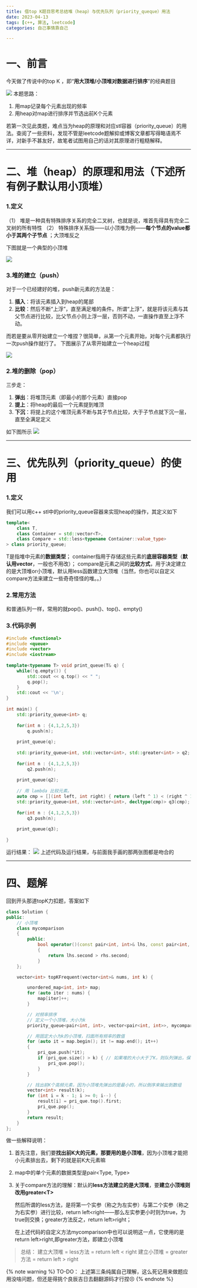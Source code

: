 ```yaml
---
title: 借top K题目思考总结堆（heap）与优先队列（priority_queque）用法
date: 2023-04-13
tags: [c++, 算法, leetcode]
categories: 自己事情靠自己

---
```



# 一、前言

今天做了传说中的top K ，即“**用大顶堆/小顶堆对数据进行排序**”的经典题目

![](https://s2.loli.net/2023/04/13/ayuA9B7DGbOni2p.png)
本题思路：

1. 用map记录每个元素出现的频率
2. 用heap对map进行排序并节选出前K个元素

若第一次见此类题，难点当为heap的原理和对应stl容器（priority_queue）的用法。查阅了一些资料，发现不管是leetcode题解抑或博客文章都写得略语焉不详，对新手不甚友好，故笔者试图用自己的话对其原理进行粗糙解释。

---



# 二、堆（heap）的原理和用法（下述所有例子默认用小顶堆）

###  1.定义

（1） 堆是一种具有特殊排序关系的完全二叉树，也就是说，堆首先得具有完全二叉树的所有特性
（2） 特殊排序关系指——以小顶堆为例——**每个节点的value都小于其两个子节点** ；大顶堆反之

下图就是一个典型的小顶堆

![](https://s2.loli.net/2023/04/13/LYr9ecyzTOpSwCM.png)

### 3.堆的建立（push）

对于一个已经建好的堆，push新元素的方法是：

1. **插入**：将该元素插入到heap的尾部
2. **比较**：然后不断“上浮”，直至满足堆的条件。所谓“上浮”，就是将该元素与其父节点进行比较，比父节点小则上浮一层，否则不动，一直操作直至上浮不动。

而若是要从零开始建立一个堆捏？很简单，从第一个元素开始，对每个元素都执行一次push操作就行了。
下图展示了从零开始建立一个heap过程

![](https://s2.loli.net/2023/04/13/gkV1vRcHpiLSujf.jpg)


### 2.堆的删除（pop）

三步走：

1. **弹出**：将堆顶元素（即最小的那个元素）直接pop
2. **提上**：将heap的最后一个元素提到堆顶
3. **下沉**：将提上的这个堆顶元素不断与其子节点比较，大于子节点就下沉一层，直至全满足定义

如下图所示
![](https://s2.loli.net/2023/04/13/RXMb5QG1VdutzF6.jpg)

---

# 三、优先队列（priority_queue）的使用

### 1.定义

我们可以用c++ stl中的priority_queue容器来实现heap的操作，其定义如下

```cpp
template<
    class T,
    class Container = std::vector<T>,
    class Compare = std::less<typename Container::value_type>
> class priority_queue;
```

T是指堆中元素的**数据类型**；
container指用于存储这些元素的**底层容器类型**（**默认用vector**，一般也不用改）；
compare是元素之间的**比较方式**，用于决定建立的是大顶堆or小顶堆，默认用less函数建立大顶堆（当然，你也可以自定义compare方法来建立一些奇奇怪怪的堆。。）

### 2.常用方法

和普通队列一样，常用的就pop()、push()、top()、empty()

### 3.代码示例

```cpp
#include <functional>
#include <queue>
#include <vector>
#include <iostream>
 
template<typename T> void print_queue(T& q) {
    while(!q.empty()) {
        std::cout << q.top() << " ";
        q.pop();
    }
    std::cout << '\n';
}
 
int main() {
    std::priority_queue<int> q;
 
    for(int n : {4,1,2,5,3})
        q.push(n);
 
    print_queue(q);
 
    std::priority_queue<int, std::vector<int>, std::greater<int> > q2;
 
    for(int n : {4,1,2,5,3})
        q2.push(n);
 
    print_queue(q2);
 
    // 用 lambda 比较元素。
    auto cmp = [](int left, int right) { return (left ^ 1) < (right ^ 1); };
    std::priority_queue<int, std::vector<int>, decltype(cmp)> q3(cmp);
 
    for(int n : {4,1,2,5,3})
        q3.push(n);
 
    print_queue(q3);
 
}
```

运行结果：
![](https://s2.loli.net/2023/04/13/n4RIGtX7NACKceQ.png)
上述代码及运行结果，与前面我手画的那两张图都是吻合的


---

# 四、题解

回到开头那道topK力扣题，答案如下

```cpp
class Solution {
public:
    // 小顶堆
    class mycomparison 
    {
        public:
            bool operator()(const pair<int, int>& lhs, const pair<int, int>& rhs) 
            {
                return lhs.second > rhs.second;
            }
    };

    vector<int> topKFrequent(vector<int>& nums, int k) {

        unordered_map<int, int> map; 
        for (auto iter : nums) {
            map[iter]++;
        }

        // 对频率排序
        // 定义一个小顶堆，大小为k
        priority_queue<pair<int, int>, vector<pair<int, int>>, mycomparison> pri_que;

        // 用固定大小为k的小顶堆，扫面所有频率的数值
        for (auto it = map.begin(); it != map.end(); it++) 
        {
            pri_que.push(*it);
            if (pri_que.size() > k) { // 如果堆的大小大于了K，则队列弹出，保证堆的大小一直为k
                pri_que.pop();
            }
        }

        // 找出前K个高频元素，因为小顶堆先弹出的是最小的，所以倒序来输出到数组
        vector<int> result(k);
        for (int i = k - 1; i >= 0; i--) {
            result[i] = pri_que.top().first;
            pri_que.pop();
        }
        return result;
    }
};
```

做一些解释说明：

1. 首先注意，我们要**找出前K大的元素，那要用的是小顶堆**，因为小顶堆才能把小元素排出去，剩下的就是前K大元素嘛

2. map中的单个元素的数据类型是pair<Type, Type>

3. 关于compare方法的理解：默认的**less方法建立的是大顶堆**，要**建立小顶堆则改用greater\<T>**

   然后所谓的less方法，是将第一个实参（称之为左实参）与第二个实参（称之为右实参）进行比较，return left<right——那么左实参更小时则为true，为true则交换；greater方法反之，return left>right；

   在上述代码的自定义方法mycomparison中也可以说明这一点，它使用的是return left>right,即greater方法，即建立小顶堆

> 总结：
> 建立大顶堆 = less方法 = return left < right
> 建立小顶堆 = greater方法 = return left > right




{% note warning %}
TO-DO：
上述第三条纯属自己理解，这么死记用来做题应用没啥问题，但还是得挑个良辰吉日去翻翻源码才行捏😣
{% endnote %}

